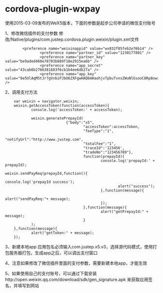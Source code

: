# cordova-plugin-wxpay
使用2015-03-09发布的WeX5版本，下面的参数是起步公司申请的微信支付账号

1、修改微信插件的支付参数
修改/Native/plugins/com.justep.cordova.plugin.weixin/plugin.xml文件

            <preference name="weixinappid" value="wx832f85feb2e76b14" />
                    <preference name="partner_id" value="1230177801" />
                    <preference name="partner_key" value="be9aded460e78703b889f18e2915ea6b" />
                    <preference name="app_secret" value="43cab6b2766381683f6cb1b4ee6db27a" />
                    <preference name="app_key" value="8e5UlAqM5tJr7gVnbiPJbO6ZXFgwHAQ6mHaohjvTpbuTvnsZWuNlGsooC8Rp8owsSS5TcnAW1caNamUGL8w8GuESCCftDzNarmmRKqGRhFAdqomDjRSgAL2HezQ1iCZz" />

2、调用支付方法

        var weixin = navigator.weixin;
        weixin.getAccessToken(function(accessToken){
                console.log('accessToken:' + accessToken);
                
                weixin.generatePrepayId(
                                {"body":"x5",
                                        "accessToken":accessToken,
                                        "feeType":"1",
                                        "notifyUrl":"http://www.justep.com",
                                        "totalFee":"1",
                                        "traceId":'123456',
                                        "tradeNo":"123456789"},
                                        function(prepayId){
                                                console.log('prepayId:' + prepayId);
                                                weixin.sendPayReq(prepayId,function(){
                                                        console.log('prepayId success');
                                                        alert("success");
                                                },function(message){
                                                        alert("sendPayReq:"+ message);
                                                });
                                        },function(message){
                                                alert("getPrepayId:" + message);
                                        }
                );
        },function(message){
                alert("getToken:" + message);
        });

3、新建本地app
应用包名必须输入com.justep.x5.v3，选择源代码模式，使用打包服务器打包，生成app之后，可以调出支付窗口

4、注意如果修改了微信插件里面的支付参数，需要新建本地app，才能生效

5、如果使用自己的支付账号，可以通过下载安装http://open.weixin.qq.com/download/sdk/gen_signature.apk
来获取应用签名，并填写到网站
